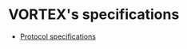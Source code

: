# VORTEX's specifications

* [Protocol specifications](https://github.com/vortexchat/vortex-specifications/blob/master/vortex-protocol-specifications.md)

